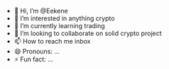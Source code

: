 - 👋 Hi, I’m @Eekene
- 👀 I’m interested in anything crypto 
- 🌱 I’m currently learning trading 
- 💞️ I’m looking to collaborate on solid crypto project 
- 📫 How to reach me inbox
- 😄 Pronouns: ...
- ⚡ Fun fact: ...

<!---
Eekene/Eekene is a ✨ special ✨ repository because its `README.md` (this file) appears on your GitHub profile.
You can click the Preview link to take a look at your changes.
--->
